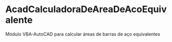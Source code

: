 # AcadCalculadoraDeAreaDeAcoEquivalente
 Módulo VBA-AutoCAD para calcular áreas de barras de aço equivalentes
